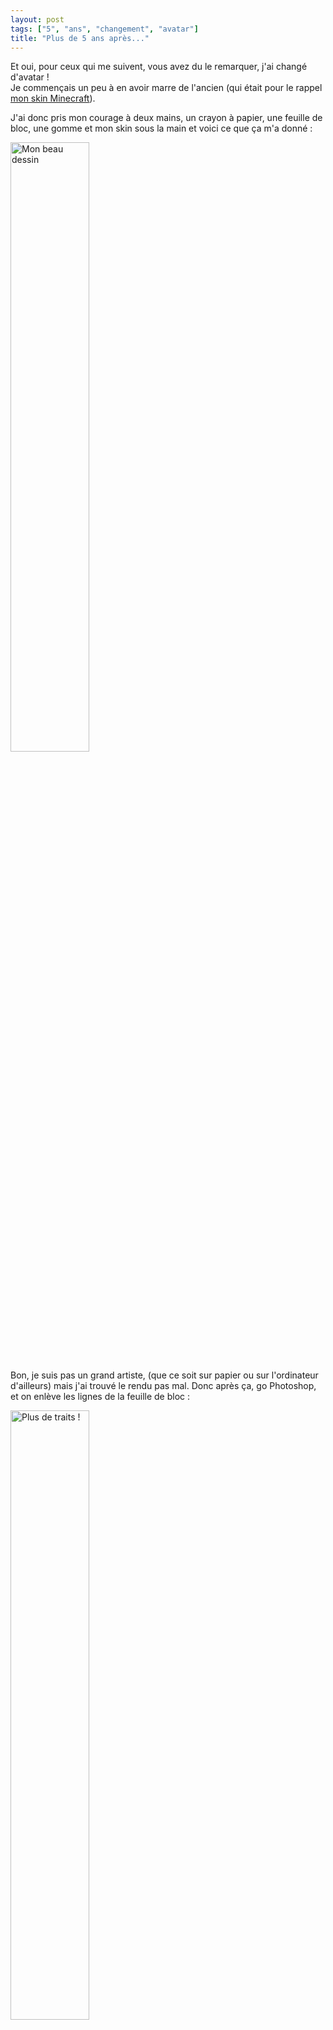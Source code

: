 ```yaml
---
layout: post
tags: ["5", "ans", "changement", "avatar"]
title: "Plus de 5 ans après..."
---
```


Et oui, pour ceux qui me suivent, vous avez du le remarquer, j'ai changé d'avatar !   
Je commençais un peu à en avoir marre de l'ancien (qui était pour le rappel [mon skin Minecraft](https://minotar.net/helm/Skyost/512.png)).

J'ai donc pris mon courage à deux mains, un crayon à papier, une feuille de bloc, une gomme et mon skin sous la main et voici ce que ça m'a donné :

<img src="http://i.imgur.com/NzDXWch.png" alt="Mon beau dessin" width="50%"/>

Bon, je suis pas un grand artiste, (que ce soit sur papier ou sur l'ordinateur d'ailleurs) mais j'ai trouvé le rendu pas mal. Donc après ça, go Photoshop, et on enlève les lignes de la feuille de bloc :

<img src="http://i.imgur.com/mlFOHvl.png" alt="Plus de traits !" width="50%"/>

À partir de là, on colorie le tout en noir toujours avec Photoshop :

<img src="http://i.imgur.com/zVbSdIy.png" alt="Le coloriage !" width="50%"/>

Hop, on applique un petit filtre type cartoon (j'en ai choisi un qui était disponible en ligne mais on peut également le faire avec Photoshop si je me souviens bien) :

<img src="http://i.imgur.com/cAzDIWg.jpg" alt="Ça prends forme !"/>

Ça commence à bien prendre forme ! Maintenant on colorie, on enlève les petites tâches de blanc qui restent et on ajoute une couleur de fond qui n'est pas trop agressive :

<img src="http://i.imgur.com/dMgSVNG.png" alt="Sympa non ?"/>

Ok, toute dernière étape, on vectorise ! Pour ça, Inkscape et [ce petit tuto](http://goinkscape.com/how-to-vectorize-in-inkscape/) :

<img src="http://i.imgur.com/2D8Lay6.png" alt="Mon nouvel avatar" width="50%"/>

Pourquoi vectoriser ? Pour la simple et bonne raison qu'une fois vectorisée, une image peut s'agrandir et se réduire dans la mesure que l'on veut (elle est composée de vecteurs).   
Un format très connu et très utilisé sur le web est le format SVG.

Voilà voilà, demain peut être une grande nouvelle ! :wink:
